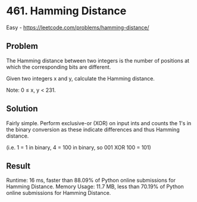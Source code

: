 # 461. Hamming Distance

Easy - https://leetcode.com/problems/hamming-distance/

## Problem

The Hamming distance between two integers is the number of positions at which the corresponding bits are different.

Given two integers x and y, calculate the Hamming distance.

Note:
0 ≤ x, y < 231. 

## Solution

Fairly simple. Perform exclusive-or (XOR) on input ints and counts the 1's in the binary conversion as these indicate differences and thus Hamming distance. 

(i.e. 1 = 1 in binary, 4 = 100 in binary, so 001 XOR 100 = 101) 

## Result

Runtime: 16 ms, faster than 88.09% of Python online submissions for Hamming Distance.
Memory Usage: 11.7 MB, less than 70.19% of Python online submissions for Hamming Distance.